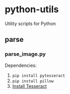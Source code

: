 # python-utils
Utility scripts for Python

## parse

### parse_image.py
Dependencies:

1. `pip install pytesseract`
1. `pip install pillow`
1. [Install Tesseract](https://github.com/UB-Mannheim/tesseract/wiki)

